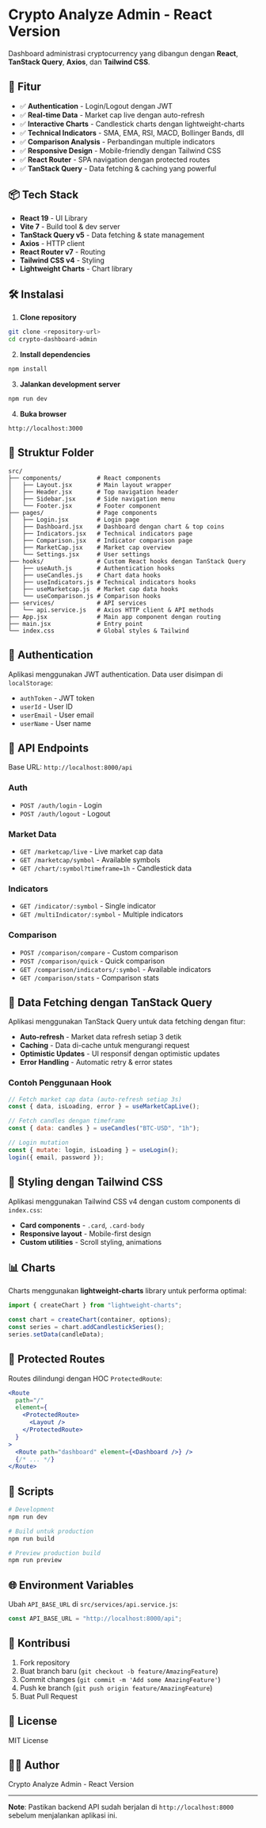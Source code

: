 # Crypto Analyze Admin - React Version

Dashboard administrasi cryptocurrency yang dibangun dengan **React**, **TanStack Query**, **Axios**, dan **Tailwind CSS**.

## 🚀 Fitur

- ✅ **Authentication** - Login/Logout dengan JWT
- ✅ **Real-time Data** - Market cap live dengan auto-refresh
- ✅ **Interactive Charts** - Candlestick charts dengan lightweight-charts
- ✅ **Technical Indicators** - SMA, EMA, RSI, MACD, Bollinger Bands, dll
- ✅ **Comparison Analysis** - Perbandingan multiple indicators
- ✅ **Responsive Design** - Mobile-friendly dengan Tailwind CSS
- ✅ **React Router** - SPA navigation dengan protected routes
- ✅ **TanStack Query** - Data fetching & caching yang powerful

## 📦 Tech Stack

- **React 19** - UI Library
- **Vite 7** - Build tool & dev server
- **TanStack Query v5** - Data fetching & state management
- **Axios** - HTTP client
- **React Router v7** - Routing
- **Tailwind CSS v4** - Styling
- **Lightweight Charts** - Chart library

## 🛠️ Instalasi

1. **Clone repository**

```bash
git clone <repository-url>
cd crypto-dashboard-admin
```

2. **Install dependencies**

```bash
npm install
```

3. **Jalankan development server**

```bash
npm run dev
```

4. **Buka browser**

```
http://localhost:3000
```

## 📁 Struktur Folder

```
src/
├── components/          # React components
│   ├── Layout.jsx       # Main layout wrapper
│   ├── Header.jsx       # Top navigation header
│   ├── Sidebar.jsx      # Side navigation menu
│   └── Footer.jsx       # Footer component
├── pages/               # Page components
│   ├── Login.jsx        # Login page
│   ├── Dashboard.jsx    # Dashboard dengan chart & top coins
│   ├── Indicators.jsx   # Technical indicators page
│   ├── Comparison.jsx   # Indicator comparison page
│   ├── MarketCap.jsx    # Market cap overview
│   └── Settings.jsx     # User settings
├── hooks/               # Custom React hooks dengan TanStack Query
│   ├── useAuth.js       # Authentication hooks
│   ├── useCandles.js    # Chart data hooks
│   ├── useIndicators.js # Technical indicators hooks
│   ├── useMarketcap.js  # Market cap data hooks
│   └── useComparison.js # Comparison hooks
├── services/            # API services
│   └── api.service.js   # Axios HTTP client & API methods
├── App.jsx              # Main app component dengan routing
├── main.jsx             # Entry point
└── index.css            # Global styles & Tailwind
```

## 🔑 Authentication

Aplikasi menggunakan JWT authentication. Data user disimpan di `localStorage`:

- `authToken` - JWT token
- `userId` - User ID
- `userEmail` - User email
- `userName` - User name

## 🎯 API Endpoints

Base URL: `http://localhost:8000/api`

### Auth

- `POST /auth/login` - Login
- `POST /auth/logout` - Logout

### Market Data

- `GET /marketcap/live` - Live market cap data
- `GET /marketcap/symbol` - Available symbols
- `GET /chart/:symbol?timeframe=1h` - Candlestick data

### Indicators

- `GET /indicator/:symbol` - Single indicator
- `GET /multiIndicator/:symbol` - Multiple indicators

### Comparison

- `POST /comparison/compare` - Custom comparison
- `POST /comparison/quick` - Quick comparison
- `GET /comparison/indicators/:symbol` - Available indicators
- `GET /comparison/stats` - Comparison stats

## 🔄 Data Fetching dengan TanStack Query

Aplikasi menggunakan TanStack Query untuk data fetching dengan fitur:

- **Auto-refresh** - Market data refresh setiap 3 detik
- **Caching** - Data di-cache untuk mengurangi request
- **Optimistic Updates** - UI responsif dengan optimistic updates
- **Error Handling** - Automatic retry & error states

### Contoh Penggunaan Hook

```jsx
// Fetch market cap data (auto-refresh setiap 3s)
const { data, isLoading, error } = useMarketCapLive();

// Fetch candles dengan timeframe
const { data: candles } = useCandles("BTC-USD", "1h");

// Login mutation
const { mutate: login, isLoading } = useLogin();
login({ email, password });
```

## 🎨 Styling dengan Tailwind CSS

Aplikasi menggunakan Tailwind CSS v4 dengan custom components di `index.css`:

- **Card components** - `.card`, `.card-body`
- **Responsive layout** - Mobile-first design
- **Custom utilities** - Scroll styling, animations

## 📊 Charts

Charts menggunakan **lightweight-charts** library untuk performa optimal:

```jsx
import { createChart } from "lightweight-charts";

const chart = createChart(container, options);
const series = chart.addCandlestickSeries();
series.setData(candleData);
```

## 🔐 Protected Routes

Routes dilindungi dengan HOC `ProtectedRoute`:

```jsx
<Route
  path="/"
  element={
    <ProtectedRoute>
      <Layout />
    </ProtectedRoute>
  }
>
  <Route path="dashboard" element={<Dashboard />} />
  {/* ... */}
</Route>
```

## 📝 Scripts

```bash
# Development
npm run dev

# Build untuk production
npm run build

# Preview production build
npm run preview
```

## 🌐 Environment Variables

Ubah `API_BASE_URL` di `src/services/api.service.js`:

```javascript
const API_BASE_URL = "http://localhost:8000/api";
```

## 🤝 Kontribusi

1. Fork repository
2. Buat branch baru (`git checkout -b feature/AmazingFeature`)
3. Commit changes (`git commit -m 'Add some AmazingFeature'`)
4. Push ke branch (`git push origin feature/AmazingFeature`)
5. Buat Pull Request

## 📄 License

MIT License

## 👨‍💻 Author

Crypto Analyze Admin - React Version

---

**Note**: Pastikan backend API sudah berjalan di `http://localhost:8000` sebelum menjalankan aplikasi ini.
